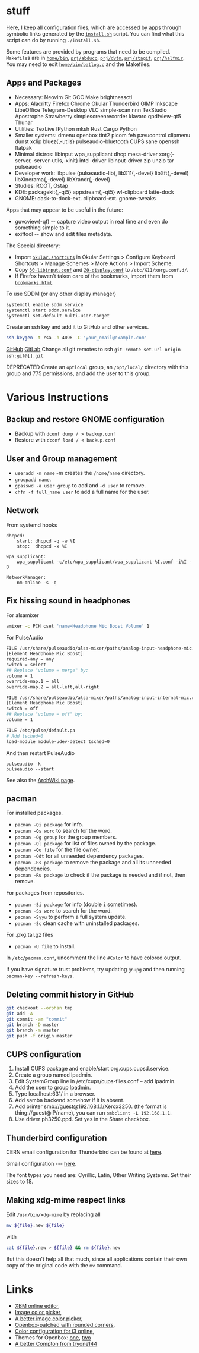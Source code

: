 # stuff

Here, I keep all configuration files, which are accessed by apps through symbolic links generated by the [`install.sh`](install.sh) script. You can find what this script can do by running `./install.sh`.

Some features are provided by programs that need to be compiled. `Makefile`s are in [`home/bin`](home/bin/Makefile), [`prj/abduco`](prj/abduco/Makefile), [`prj/dvtm`](prj/dvtm/Makefile), [`prj/stagit`](prj/stagit/Makefile), [`prj/halfmir`](prj/halfmir/Makefile). You may need to edit [`home/bin/batlog.c`](home/bin/batlog.c) and the Makefiles.


## Apps and Packages

- Necessary: Neovim Git GCC Make brightnessctl
- Apps: Alacritty Firefox Chrome Okular Thunderbird GIMP Inkscape LibeOffice Telegram-Desktop VLC simple-scan nnn TexStudio Apostrophe Strawberry simplescreenrecorder klavaro qpdfview-qt5 Thunar
- Utilities: TexLive IPython mksh Rust Cargo Python
- Smaller systems: dmenu openbox tint2 picom feh pavucontrol clipmenu dunst xclip bluez{,-utils} pulseaudio-bluetooth CUPS sane openssh flatpak
- Minimal distros: libinput wpa\_supplicant dhcp mesa-driver xorg{-server,-server-utils,-xinit} intel-driver libinput-driver zip unzip tar pulseaudio
- Developer work: libpulse (pulseaudio-lib), libX11{,-devel} libXft{,-devel} libXinerama{,-devel} libXrandr{,-devel}
- Studies: ROOT, Ostap
- KDE: packagekit{,-qt5} appstream{,-qt5} wl-clipboard latte-dock
- GNOME: dask-to-dock-ext. clipboard-ext. gnome-tweaks

Apps that may appear to be useful in the future:

- guvcview(-qt) -- capture video output in real time and even do something simple to it.
- exiftool -- show and edit files metadata.

The Special directory:
- Import [`okular.shortcuts`](Special/okular.shortcuts) in Okular Settings > Configure Keyboard Shortcuts > Manage Schemes > More Actions > Import Scheme.
- Copy [`30-libinput.conf`](Special/30-libinput.conf) and [`20-display.conf`](Special/20-display.conf) to `/etc/X11/xorg.conf.d/`.
- If Firefox haven't taken care of the bookmarks, import them from [`bookmarks.html`](Special/bookmarks.html).

To use SDDM (or any other display manager)
``` bash
systemctl enable sddm.service
systemctl start sddm.service
systemctl set-default multi-user.target
```

Create an ssh key and add it to GitHub and other services.
``` bash
ssh-keygen -t rsa -b 4096 -C "your_email@example.com"
```

[GitHub](https://docs.github.com/en/github/authenticating-to-github/adding-a-new-ssh-key-to-your-github-account)
[GitLab](https://docs.gitlab.com/ee/ssh/#adding-an-ssh-key-to-your-gitlab-account)
Change all git remotes to ssh `git remote set-url origin ssh:git@[].git`.

DEPRECATED
Create an `optlocal` group, an `/opt/local/` directory with this group and 775 permissions, and add the user to this group.


# Various Instructions
## Backup and restore GNOME configuration
- Backup with `dconf dump / > backup.conf`
- Restore with `dconf load / < backup.conf`

## User and Group management
- `useradd -m name` -m creates the `/home/name` directory.
- `groupadd name`.
- `gpasswd -a user group` to add and `-d user` to remove.
- `chfn -f full_name user` to add a full name for the user.

## Network
From systemd hooks

```
dhcpcd:
    start: dhcpcd -q -w %I
    stop:  dhcpcd -x %I

wpa_supplicant:
    wpa_supplicant -c/etc/wpa_supplicant/wpa_supplicant-%I.conf -i%I -B

NetworkManager:
    nm-online -s -q
```

## Fix hissing sound in headphones
For alsamixer
``` bash
amixer -c PCH cset 'name=Headphone Mic Boost Volume' 1
```
For PulseAudio
``` bash
FILE /usr/share/pulseaudio/alsa-mixer/paths/analog-input-headphone-mic.conf
[Element Headphone Mic Boost]
required-any = any
switch = select
## Replace "volume = merge" by:
volume = 1
override-map.1 = all
override-map.2 = all-left,all-right

FILE /usr/share/pulseaudio/alsa-mixer/paths/analog-input-internal-mic.conf
[Element Headphone Mic Boost]
switch = off
## Replace "volume = off" by:
volume = 1

FILE /etc/pulse/default.pa
# Add tsched=0
load-module module-udev-detect tsched=0
```
And then restart PulseAudio
```
pulseaudio -k
pulseaudio --start
```

See also the [ArchWiki page](https://wiki.archlinux.org/index.php/PulseAudio/Troubleshooting#Static_noise_when_using_headphones).

## pacman
For installed packages.

- `pacman -Qi package` for info.
- `pacman -Qs word` to search for the word.
- `pacman -Qg group` for the group members.
- `pacman -Ql package` for list of files owned by the package.
- `pacman -Qo file` for the file owner.
- `pacman -Qdt` for all unneeded dependency packages.
- `pacman -Rs package` to remove the package and all its unneeded dependencies.
- `pacman -Ru package` to check if the package is needed and if not, then remove.

For packages from repositories.

- `pacman -Si package` for info (double `i` sometimes).
- `pacman -Ss word` to search for the word.
- `pacman -Syyu` to perform a full system update.
- `pacman -Sc` clean cache with uninstalled packages.

For .pkg.tar.gz files

- `pacman -U file` to install.

In `/etc/pacman.conf`, uncomment the line `#Color` to have colored output.

If you have signature trust problems, try updating `gnupg` and then running `pacman-key --refresh-keys`.


## Deleting commit history in GitHub
``` bash
git checkout --orphan tmp
git add -A
git commit -am "commit"
git branch -D master
git branch -m master
git push -f origin master
```

## CUPS configuration
1. Install CUPS package and enable/start org.cups.cupsd.service.
1. Create a group named lpadmin.
1. Edit SystemGroup line in /etc/cups/cups-files.conf – add lpadmin.
1. Add the user to group lpadmin.
1. Type localhost:631/ in a browser.
1. Add samba backend somehow if it is absent.
1. Add printer smb://guest@192.168.1.1/Xerox3250. (the format is thing://guest@IP/name), you can run `smbclient -L 192.168.1.1`.
1. Use driver ph3250.ppd. Set yes in the Share checkbox.

## Thunderbird configuration
CERN email configuration for Thunderbird can be found at [here](https://espace.cern.ch/mmmservices-help/AccessingYourMailbox/Thunderbird/Pages/Configuration-(Thunderbird-31).aspx).

Gmail configuration --- [here](https://support.google.com/mail/answer/78892?hl=en#zippy=%2Cthunderbird).

The font types you need are: Cyrillic, Latin, Other Writing Systems. Set their sizes to 18.

## Making xdg-mime respect links
Edit `/usr/bin/xdg-mime` by replacing all
``` bash
mv ${file}.new ${file}
```
with
``` bash
cat ${file}.new > ${file} && rm ${file}.new
```
But this doesn't help all that much, since all applications contain their own copy of the original code with the `mv` command.

# Links
- [XBM online editor](https://xbm.jazzychad.net/),
- [Image color picker](https://html-color-codes.info/colors-from-image/),
- [A better image color picker](https://image-color.com/),
- [Openbox-patched with rounded corners](https://github.com/dylanaraps/openbox-patched),
- [Color configuration for i3 online](https://thomashunter.name/i3-configurator/),
- Themes for Openbox: [one](https://github.com/fikriomar16/OBTheme-Collections), [two](https://github.com/addy-dclxvi/openbox-theme-collections)
- [A better Compton from tryone144](https://github.com/tryone144/compton)




